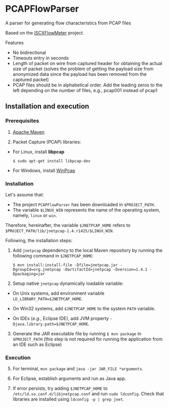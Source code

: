 # PCAPFlowParser
A parser for generating flow characteristics from PCAP files

Based on the [ISCXFlowMeter](https://github.com/ahlashkari/ISCXFlowMeter) project.

Features
 - No bidirectional
 - Timeouts entry in seconds
 - Length of packet on wire from captured header for obtaining the actual size of packet (solves the problem of getting the payload size from anonymized data since the payload has been removed from the captured packet)
 - PCAP files should be in alphabetical order. Add the leading zeros to the left depending on the number of files, e.g., pcap001 instead of pcap1 

## Installation and execution

### Prerequisites

1. [Apache Maven](https://maven.apache.org/download.cgi)

1. Packet Capture (PCAP) libraries:

 - For Linux, install **libpcap**

    ```
    $ sudo apt-get install libpcap-dev
    ```

 - For Windows, install [WinPcap](https://www.winpcap.org/install/default.htm)

### Installation

Let's assume that:
 - The project `PCAPFlowParser` has been downloaded in `$PROJECT_PATH`.
 - The variable `$LINUX_WIN` represents the name of the operating system, namely, `linux` or `win`.

Therefore, hereinafter, the variable `$JNETPCAP_HOME` refers to `$PROJECT_PATH/lib/jnetpcap-1.4.r1425/$LINUX_WIN`.

Following, the installation steps:

1. Add `jnetpcap` dependency to the local Maven repository by running the following command in `$JNETPCAP_HOME`:

    ```
    $ mvn install:install-file -Dfile=jnetpcap.jar -DgroupId=org.jnetpcap -DartifactId=jnetpcap -Dversion=1.4.1 -Dpackaging=jar
    ```

2. Setup native `jnetpcap` dynamically loadable variable:

 - On Unix systems, add environment variable `LD_LIBRARY_PATH=$JNETPCAP_HOME`.
 
 - On Win32 systems, add `$JNETPCAP_HOME` to the system `PATH` variable.

 - On IDEs (*e.g.*, Eclipse IDE), add JVM property `-Djava.library.path=$JNETPCAP_HOME`.

3. Generate the JAR executable file by running `$ mvn package` in `$PROJECT_PATH` (this step is not required for running the application from an IDE such as Eclipse)

### Execution

5. For terminal, `mvn package` and `java -jar JAR_FILE *arguments`.

6. For Eclipse, establish arguments and run as Java app.

7. If error persists, try adding `$JNETPCAP_HOME` to `/etc/ld.so.conf.d/libjnetpcap.conf` and run `sudo ldconfig`. Check that libraries are installed using `ldconfig -p | grep jnet`.